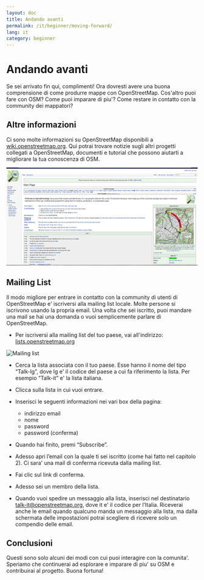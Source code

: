 ```yaml
---
layout: doc
title: Andando avanti
permalink: /it/beginner/moving-forward/
lang: it
category: beginner
---
```




Andando avanti
=============

Se sei arrivato fin qui, complimenti!
Ora dovresti avere una buona comprensione di come produrre mappe con OpenStreetMap.
Cos'altro puoi fare con OSM? Come puoi imparare di piu'?
Come restare in contatto con la community dei mappatori?


Altre informazioni
------------------

Ci sono molte informazioni su OpenStreetMap disponibili a 
[wiki.openstreetmap.org](http://wiki.openstreetmap.org/). 
Qui potrai trovare notizie sugli altri progetti collegati a OpenStreetMap, 
documenti e tutorial che possono aiutarti a migliorare la tua conoscenza di OSM.

![Wiki][]

Mailing List
------------

Il modo migliore per entrare in contatto con la community di utenti di OpenStreetMap e' iscriversi alla mailing list locale. 
Molte persone si iscrivono usando la propria email. Una volta che sei iscritto, puoi mandare una mail se hai una domanda o 
vuoi semplicemente parlare di OpenStreetMap.
 - Per iscriversi alla mailing list del tuo paese, vai all'indirizzo:
[lists.openstreetmap.org](http://lists.openstreetmap.org)


![Mailing list][]

-  Cerca la lista associata con il tuo paese. Esse hanno il nome del tipo “Talk-lg”, 
dove lg e' il codice del paese a cui fa riferimento la lista. Per esempio “Talk-it” e' la lista italiana.
-  Clicca sulla lista in cui vuoi entrare.
-  Inserisci le seguenti informazioni nei vari box della pagina:

	-  indirizzo email
	-  nome
	-  password
	-  password (conferma)

-  Quando hai finito, premi “Subscribe”.
-  Adesso apri l’email con la quale ti sei iscritto (come hai fatto nel capitolo 2). Ci sara' una mail di conferma ricevuta dalla mailing     list.
-  Fai clic sul link di conferma.
-  Adesso sei un membro della lista.
-  Quando vuoi spedire un messaggio alla lista, inserisci nel destinatario  talk-it@openstreetmap.org, 
dove it e' il codice per l’Italia.   Riceverai anche le email quando qualcuno manda un messaggio alla lista, 
ma dalla schermata delle impostazioni potrai scegliere di ricevere solo un compendio delle email.


Conclusioni
-----------

Questi sono solo alcuni dei modi con cui puoi interagire con la comunita'. Speriamo che continuerai ad esplorare e 
imparare di piu' su OSM e contribuirai al progetto. Buona fortuna!


[Wiki]: /images/it/beginner/08_moving-forward/it_beg_08_moving-forward_image01_osm-wiki.png
[Mailing list]: /images/it/beginner/it_beg_08_image03.png
